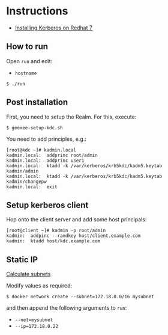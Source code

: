 Instructions
============

* [Installing Kerberos on Redhat 7](https://gist.github.com/ashrithr/4767927948eca70845db)

## How to run

Open `run` and edit:

* `hostname`

```shell
$ ./run
```

## Post installation

First, you need to setup the Realm. For this, execute:

```shell
$ geexee-setup-kdc.sh
```


You need to add principles, e.g.:

```shell
[root@kdc ~]# kadmin.local
kadmin.local:  addprinc root/admin
kadmin.local:  addprinc user1
kadmin.local:  ktadd -k /var/kerberos/krb5kdc/kadm5.keytab kadmin/admin
kadmin.local:  ktadd -k /var/kerberos/krb5kdc/kadm5.keytab kadmin/changepw
kadmin.local:  exit
```

## Setup kerberos client

Hop onto the client server and add some host principals:

```shell
[root@client ~]# kadmin -p root/admin
kadmin:  addpinc --randkey host/client.example.com
kadmin:  ktadd host/kdc.example.com
```

## Static IP

[Calculate subnets](http://jodies.de/ipcalc?host=192.168.250.80&mask1=29&mask2=)

Modify values as required:

```shell
$ docker network create --subnet=172.18.0.0/16 mysubnet
```

and then append the following arguments to `run`:

* `--net=mysubnet`
* `--ip=172.18.0.22`



